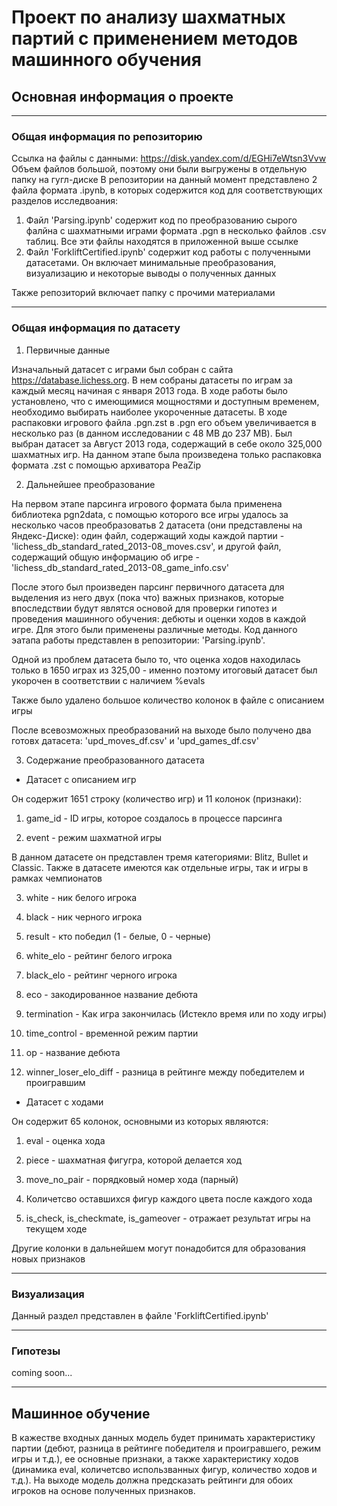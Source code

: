 # Проект по анализу шахматных партий с применением методов машинного обучения
## Основная информация о проекте

---------

### Общая информация по репозиторию

Ссылка на файлы с данными: https://disk.yandex.com/d/EGHi7eWtsn3Vvw
Объем файлов большой, поэтому они были выгружены в отдельную папку на гугл-диске
В репозитории на данный момент представлено 2 файла формата .ipynb, в которых содержится код для соответствующих разделов исследвоания:

1. Файл 'Parsing.ipynb' содержит код по преобразованию сырого фалйна с шахматными играми формата .pgn в несколько файлов .csv таблиц. Все эти файлы находятся в приложенной выше ссылке
2. Файл 'ForkliftCertified.ipynb' содержит код работы с полученными датасетами. Он включает минимальные преобразования, визуализацию и некоторые выводы о полученных данных

Также репозиторий включает папку с прочими материалами

---------


### Общая информация по датасету

1. Первичные данные

Изначальный датасет с играми был собран с сайта https://database.lichess.org. В нем собраны датасеты по играм за каждый месяц начиная с января 2013 года. В ходе работы было установлено, что с имеющимися мощностями и доступным временем, необходимо выбирать наиболее укороченные датасеты. В ходе распаковки игрового файла .pgn.zst в .pgn его объем увеличивается в несколько раз (в данном исследовании с 48 MB до 237 MB). Был выбран датасет за Август 2013 года, содержащий в себе около 325,000 шахматных игр. На данном этапе была произведена только распаковка формата .zst с помощью архиватора PeaZip

2. Дальнейшее преобразование

На первом этапе парсинга игрового формата была применена библиотека pgn2data, с помощью которого все игры удалось за несколько часов преобразоватьв 2 датасета (они представлены на Яндекс-Диске): один файл, содержащий ходы каждой партии - 'lichess_db_standard_rated_2013-08_moves.csv', и другой файл, содержащий общую информацию об игре - 'lichess_db_standard_rated_2013-08_game_info.csv'

После этого был произведен парсинг первичного датасета для выделения из него двух (пока что) важных признаков, которые впоследствии будут являтся основой для проверки гипотез и проведения машинного обучения: дебюты и оценки ходов в каждой игре. Для этого были применены различные методы. Код данного эатапа работы представлен в репозитории: 'Parsing.ipynb'. 

Одной из проблем датасета было то, что оценка ходов находилась только в 1650 играх из 325,00 - именно поэтому итоговый датасет был укорочен в соответствии с наличием %evals

Также было удалено большое количество колонок в файле с описанием игры

После всевозможных преобразований на выходе было получено два готовх датасета: 'upd_moves_df.csv' и 'upd_games_df.csv'

3. Содержание преобразованного датасета

* Датасет с описанием игр

Он содержит 1651 строку (количество игр) и 11 колонок (признаки):

1. game_id - ID игры, которое создалось в процессе парсинга

2. event - режим шахматной игры

В данном датасете он представлен тремя категориями: Blitz, Bullet и Classic. Также в датасете имеются как отдельные игры, так и игры в рамках чемпионатов

3. white - ник белого игрока

4. black - ник черного игрока

5. result - кто победил (1 - белые, 0 - черные)

6. white_elo - рейтинг белого игрока

7. black_elo - рейтинг черного игрока

8. eco - закодированное название дебюта

9. termination - Как игра закончилась (Истекло время или по ходу игры)

10. time_control - временной режим партии

11. op - название дебюта

12. winner_loser_elo_diff - разница в рейтинге между победителем и проигравшим

* Датасет с ходами

Он содержит 65 колонок, основными из которых являются:

1. eval - оценка хода

2. piece - шахматная фигугра, которой делается ход

3. move_no_pair - порядковый номер хода (парный)

4. Количетсво оставшихся фигур каждого цвета после каждого хода

5. is_check, is_checkmate, is_gameover - отражает результат игры на текущем ходе


Другие колонки в дальнейшем могут понадобится для образования новых признаков

---------

### Визуализация

Данный раздел представлен в файле 'ForkliftCertified.ipynb'

----------

### Гипотезы

coming soon...


---------------

## Машинное обучение

В кажестве входных данных модель будет принимать характеристику партии (дебют, разница в рейтинге победителя и проигравшего, режим игры и т.д.), ее основные признаки, а также характеристику ходов (динамика eval, количетсво использванных фигур, количество ходов и т.д.). На выходе модель должна предсказать рейтинги для обоих игроков на основе полученных признаков.
